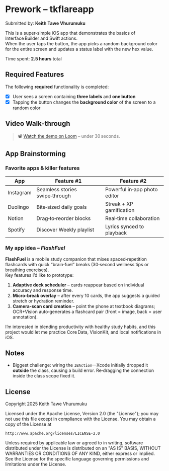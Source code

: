 # Prework – tkflareapp

Submitted by: **Keith Tawe Vhurumuku**

This is a super‑simple iOS app that demonstrates the basics of Interface Builder and Swift actions.  
When the user taps the button, the app picks a random background color for the entire screen and updates a status label with the new hex value.

Time spent: **2.5 hours** total

## Required Features

The following **required** functionality is completed:

- [x] User sees a screen containing **three labels** and **one button**
- [x] Tapping the button changes the **background color** of the screen to a random color

## Video Walk‑through

> 📽️ [Watch the demo on Loom](https://loom.com/share/your‑loom‑link‑here) – under 30 seconds.

## App Brainstorming

### Favorite apps & killer features

| App | Feature #1 | Feature #2 |
|-----|------------|------------|
| Instagram | Seamless stories swipe‑through | Powerful in‑app photo editor |
| Duolingo | Bite‑sized daily goals | Streak + XP gamification |
| Notion | Drag‑to‑reorder blocks | Real‑time collaboration |
| Spotify | Discover Weekly playlist | Lyrics synced to playback |

### My app idea – *FlashFuel*

**FlashFuel** is a mobile study companion that mixes spaced‑repetition flashcards with quick “brain‑fuel” breaks (30‑second wellness tips or breathing exercises).  
Key features I’d like to prototype:

1. **Adaptive deck scheduler** – cards reappear based on individual accuracy and response time.  
2. **Micro‑break overlay** – after every 10 cards, the app suggests a guided stretch or hydration reminder.  
3. **Camera‑scan card creation** – point the phone at textbook diagrams; OCR+Vision auto‑generates a flashcard pair (front = image, back = user annotation).  

I’m interested in blending productivity with healthy study habits, and this project would let me practice Core Data, VisionKit, and local notifications in iOS.

## Notes

* Biggest challenge: wiring the `IBAction`—Xcode initially dropped it **outside** the class, causing a build error. Re‑dragging the connection inside the class scope fixed it.

## License
Copyright 2025 Keith Tawe Vhurumuku

Licensed under the Apache License, Version 2.0 (the "License");
you may not use this file except in compliance with the License.
You may obtain a copy of the License at

    http://www.apache.org/licenses/LICENSE-2.0

Unless required by applicable law or agreed to in writing, software
distributed under the License is distributed on an "AS IS" BASIS,
WITHOUT WARRANTIES OR CONDITIONS OF ANY KIND, either express or implied.
See the License for the specific language governing permissions and
limitations under the License.
